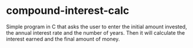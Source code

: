 # compound-interest-calc
Simple program in C that asks the user to enter the initial amount invested, the annual interest rate and the number of years. Then it will calculate the interest earned and the final amount of money.
